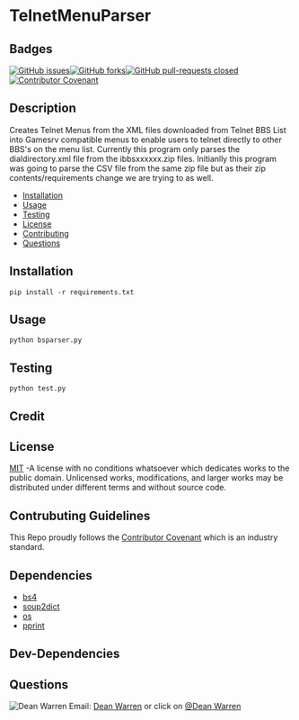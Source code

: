 # TelnetMenuParser 
 ## Badges  
[![GitHub issues](https://img.shields.io/github/issues/deawar/TelnetMenuParser?style=plastic)](undefined/network)[![GitHub forks](https://img.shields.io/github/forks/deawar/TelnetMenuParser?style=plastic)](undefined/network)[![GitHub pull-requests closed](https://img.shields.io/github/issues-pr-closed/deawar/TelnetMenuParser?style=plastic)](undefined/pull/)[![Contributor Covenant](https://img.shields.io/badge/Contributor%20Covenant-v2.0%20adopted-ff69b4.svg?style=plastic)](code_of_conduct.md) 
## Description  
  Creates Telnet Menus from the XML files downloaded from Telnet BBS List into Gamesrv compatible menus to enable users to telnet directly to other BBS's on the menu list. Currently this program only parses the dialdirectory.xml file from the ibbsxxxxxx.zip files. Initianlly this program was going to parse the CSV file from the same zip file but as their zip contents/requirements change we are trying to as well.
* [Installation](#installation)  
* [Usage](#usage)  
* [Testing](#testing)  
* [License](#license)  
* [Contributing](#contributing)  
* [Questions](#questions) 
  
## Installation  
``` 
pip install -r requirements.txt
``` 
## Usage  
``` 
python bsparser.py 
``` 
## Testing  
``` 
python test.py 
``` 
## Credit  
  
## License  
[MIT](https://github.com/deawar/TelnetMenuParser/blob/master/LICENSE) -A license with no conditions whatsoever which dedicates works to the public domain. Unlicensed works, modifications, and larger works may be distributed under different terms and without source code.
  
## Contrubuting Guidelines 
 This Repo proudly follows the [Contributor Covenant](https://www.contributor-covenant.org/) which is an industry standard. 
 
## Dependencies  
* [bs4](https://www.npmjs.com/package/bs4)  
* [soup2dict](https://www.npmjs.com/package/soup2dict)  
* [os](https://www.npmjs.com/package/os)  
* [pprint](https://www.npmjs.com/package/pprint)  
## Dev-Dependencies  
## Questions 
![Dean Warren](https://avatars.githubusercontent.com/u/15312495?v=4&s=48)  Email: [Dean Warren](mailto:https://github.com/deawar) or  click on [@Dean Warren](https://github.com/deawar)